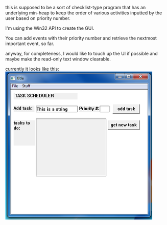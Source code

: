 this is supposed to be a sort of checklist-type program that has an underlying min-heap 
to keep the order of various activities inputted by the user based on priority number.    
     
I'm using the Win32 API to create the GUI.    

You can add events with their priority number and retrieve the nextmost important event, so far.    
    
anyway, for completeness, I would like to touch up the UI if possible and maybe make the read-only text window clearable. 
    
currently it looks like this:  
<img src='testgui.png'></img>
